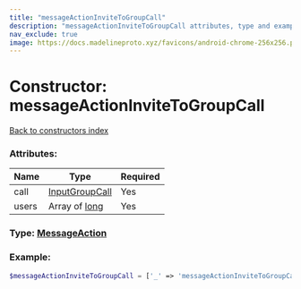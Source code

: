 ```yaml
---
title: "messageActionInviteToGroupCall"
description: "messageActionInviteToGroupCall attributes, type and example"
nav_exclude: true
image: https://docs.madelineproto.xyz/favicons/android-chrome-256x256.png
---
```

# Constructor: messageActionInviteToGroupCall  
[Back to constructors index](/API_docs/constructors/index.html)



### Attributes:

| Name     |    Type       | Required |
|----------|---------------|----------|
|call|[InputGroupCall](/API_docs/types/InputGroupCall.html) | Yes|
|users|Array of [long](/API_docs/types/long.html) | Yes|



### Type: [MessageAction](/API_docs/types/MessageAction.html)


### Example:

```php
$messageActionInviteToGroupCall = ['_' => 'messageActionInviteToGroupCall', 'call' => InputGroupCall, 'users' => [long, long]];
```  

